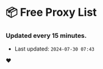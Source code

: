 # :package: Free Proxy List
### Updated every 15 minutes.

- Last updated: `2024-07-30 07:43`

:heart:

